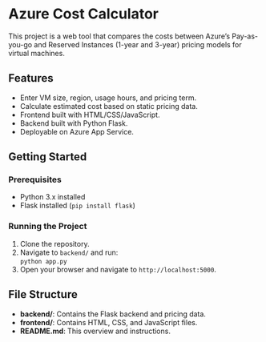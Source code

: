 # Azure Cost Calculator

This project is a web tool that compares the costs between Azure’s Pay-as-you-go and Reserved Instances (1-year and 3-year) pricing models for virtual machines.

## Features
- Enter VM size, region, usage hours, and pricing term.
- Calculate estimated cost based on static pricing data.
- Frontend built with HTML/CSS/JavaScript.
- Backend built with Python Flask.
- Deployable on Azure App Service.

## Getting Started

### Prerequisites
- Python 3.x installed
- Flask installed (`pip install flask`)

### Running the Project
1. Clone the repository.
2. Navigate to `backend/` and run:  
   `python app.py`
3. Open your browser and navigate to `http://localhost:5000`.

## File Structure

- **backend/**: Contains the Flask backend and pricing data.
- **frontend/**: Contains HTML, CSS, and JavaScript files.
- **README.md**: This overview and instructions.
